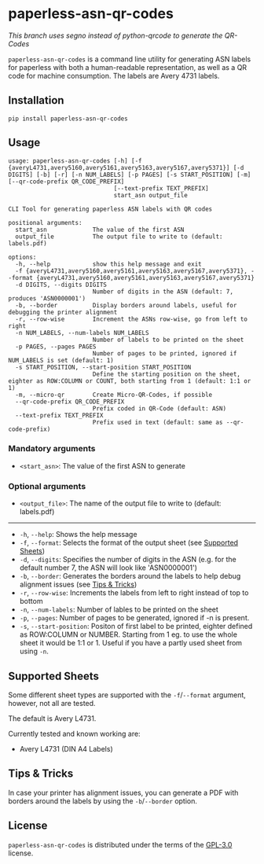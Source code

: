 # paperless-asn-qr-codes

*This branch uses segno instead of python-qrcode to generate the QR-Codes*

`paperless-asn-qr-codes` is a command line utility for generating ASN labels
for paperless with both a human-readable representation, as well as a QR code
for machine consumption. The labels are Avery 4731 labels.

## Installation

```console
pip install paperless-asn-qr-codes
```

## Usage

```
usage: paperless-asn-qr-codes [-h] [-f {averyL4731,avery5160,avery5161,avery5163,avery5167,avery5371}] [-d DIGITS] [-b] [-r] [-n NUM_LABELS] [-p PAGES] [-s START_POSITION] [-m] [--qr-code-prefix QR_CODE_PREFIX]
                              [--text-prefix TEXT_PREFIX]
                              start_asn output_file

CLI Tool for generating paperless ASN labels with QR codes

positional arguments:
  start_asn             The value of the first ASN
  output_file           The output file to write to (default: labels.pdf)

options:
  -h, --help            show this help message and exit
  -f {averyL4731,avery5160,avery5161,avery5163,avery5167,avery5371}, --format {averyL4731,avery5160,avery5161,avery5163,avery5167,avery5371}
  -d DIGITS, --digits DIGITS
                        Number of digits in the ASN (default: 7, produces 'ASN0000001')
  -b, --border          Display borders around labels, useful for debugging the printer alignment
  -r, --row-wise        Increment the ASNs row-wise, go from left to right
  -n NUM_LABELS, --num-labels NUM_LABELS
                        Number of labels to be printed on the sheet
  -p PAGES, --pages PAGES
                        Number of pages to be printed, ignored if NUM_LABELS is set (default: 1)
  -s START_POSITION, --start-position START_POSITION
                        Define the starting position on the sheet, eighter as ROW:COLUMN or COUNT, both starting from 1 (default: 1:1 or 1)
  -m, --micro-qr        Create Micro-QR-Codes, if possible
  --qr-code-prefix QR_CODE_PREFIX
                        Prefix coded in QR-Code (default: ASN)
  --text-prefix TEXT_PREFIX
                        Prefix used in text (default: same as --qr-code-prefix)

```

### Mandatory arguments

- `<start_asn>`: The value of the first ASN to generate

### Optional arguments

- `<output_file>`: The name of the output file to write to (default: labels.pdf)

---

- `-h`, `--help`: Shows the help message
- `-f`, `--format`: Selects the format of the output sheet (see [Supported Sheets](#supported-sheets))
- `-d`, `--digits`: Specifies the number of digits in the ASN (e.g. for the default number 7, the ASN will look like 'ASN0000001')
- `-b`, `--border`: Generates the borders around the labels to help debug alignment issues (see [Tips & Tricks](#tips--tricks))
- `-r`, `--row-wise`: Increments the labels from left to right instead of top to bottom
- `-n`, `--num-labels`: Number of lables to be printed on the sheet
- `-p`, `--pages`: Number of pages to be generated, ignored if -n is present.
- `-s`, `--start-position`: Positon of first label to be printed, eighter defined as ROW:COLUMN or NUMBER. Starting from 1 eg. to use the whole sheet it would be 1:1 or 1. Useful if you have a partly used sheet from using `-n`.

## Supported Sheets
Some different sheet types are supported with the `-f`/`--format` argument, however, not all are tested.

The default is Avery L4731.

Currently tested and known working are:
- Avery L4731 (DIN A4 Labels)

## Tips & Tricks

In case your printer has alignment issues, you can generate a PDF with borders around the labels by using the
`-b`/`--border` option.

## License

`paperless-asn-qr-codes` is distributed under the terms of the
[GPL-3.0](https://spdx.org/licenses/GPL-3.0.html) license.

